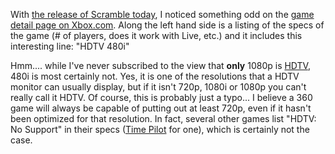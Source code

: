 With [the release of Scramble today](http://www.majornelson.com/archive/2006/09/13/Xbox-Live-Arcade-Scramble.aspx), I noticed something odd on the [game detail page on Xbox.com](http://www.xbox.com/en-US/games/s/scramblexboxlivearcade/default.htm). Along the left hand side is a listing of the specs of the game (# of players, does it work with Live, etc.) and it includes this interesting line: "HDTV 480i"



Hmm.... while I've never subscribed to the view that **only** 1080p is [HDTV](http://en.wikipedia.org/wiki/HDTV), 480i is most certainly not. Yes, it is one of the resolutions that a HDTV monitor can usually display, but if it isn't 720p, 1080i or 1080p you can't really call it HDTV. Of course, this is probably just a typo... I believe a 360 game will always be capable of putting out at least 720p, even if it hasn't been optimized for that resolution. In fact, several other games list "HDTV: No Support" in their specs ([Time Pilot](http://www.xbox.com/en-US/games/t/timepilotxboxlivearcade/) for one), which is certainly not the case.